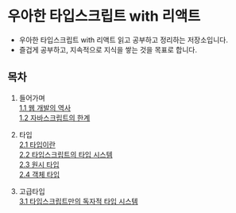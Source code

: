 # 우아한 타입스크립트 with 리액트

- 우아한 타입스크립트 with 리액트 읽고 공부하고 정리하는 저장소입니다.
- 즐겁게 공부하고, 지속적으로 지식을 쌓는 것을 목표로 합니다.

## 목차

1. 들어가며<br/>
   [1.1 웹 개발의 역사](https://github.com/book-sttady/elegant-typescript-with-react/blob/main/CHAP1/1.1_%EC%9B%B9%EA%B0%9C%EB%B0%9C%EC%9D%98%EC%97%AD%EC%82%AC.md)<br/>
   [1.2 자바스크립트의 한계](https://github.com/book-sttady/elegant-typescript-with-react/blob/main/CHAP1/1.2_%EC%9E%90%EB%B0%94%EC%8A%A4%ED%81%AC%EB%A6%BD%ED%8A%B8%EC%9D%98_%ED%95%9C%EA%B3%84.md)

2. 타입<br/>
   [2.1 타입이란](https://github.com/book-sttady/elegant-typescript-with-react/blob/main/CHAP2_TYPE/2.1_%ED%83%80%EC%9E%85%EC%9D%B4%EB%9E%80.md)<br/>
   [2.2 타입스크립트의 타입 시스템](https://github.com/book-sttady/elegant-typescript-with-react/blob/main/CHAP2_TYPE/2.2_%ED%83%80%EC%9E%85%EC%8A%A4%ED%81%AC%EB%A6%BD%ED%8A%B8%EC%9D%98_%ED%83%80%EC%9E%85_%EC%8B%9C%EC%8A%A4%ED%85%9C.md)<br/>
   [2.3 원시 타입](https://github.com/book-sttady/elegant-typescript-with-react/blob/main/CHAP2_TYPE/2.3_%EC%9B%90%EC%8B%9C%ED%83%80%EC%9E%85.md)<br/>
   [2.4 객체 타입](https://github.com/book-sttady/elegant-typescript-with-react/blob/main/CHAP2_TYPE/2.4_%EA%B0%9D%EC%B2%B4%ED%83%80%EC%9E%85.md)<br/>


3. 고급타입<br/>
[3.1 타입스크립트만의 독자적 타입 시스템](https://github.com/book-sttady/elegant-typescript-with-react/blob/main/CHAP3_ADVANCED_TYPES/3.1_%ED%83%80%EC%9E%85%EC%8A%A4%ED%81%AC%EB%A6%BD%ED%8A%B8%EB%A7%8C%EC%9D%98_%EB%8F%85%EC%9E%90%EC%A0%81_%ED%83%80%EC%9E%85_%EC%8B%9C%EC%8A%A4%ED%85%9C.md)